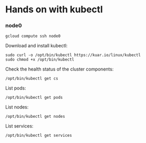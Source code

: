# Hands on with kubectl

### node0

```
gcloud compute ssh node0
```

Download and install kubectl:

```
sudo curl -o /opt/bin/kubectl https://kuar.io/linux/kubectl
sudo chmod +x /opt/bin/kubectl
```

Check the health status of the cluster components:

```
/opt/bin/kubectl get cs
```

List pods:

```
/opt/bin/kubectl get pods
```

List nodes:

```
/opt/bin/kubectl get nodes
```

List services:

```
/opt/bin/kubectl get services
```
